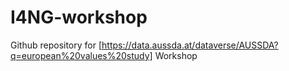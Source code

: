 # I4NG-workshop
Github repository for [https://data.aussda.at/dataverse/AUSSDA?q=european%20values%20study] Workshop
